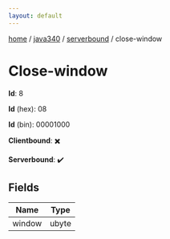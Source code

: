 ```yaml
---
layout: default
---
```


[home](/)  /  [java340](/protocol/java340)  /  [serverbound](/protocol/java340/serverbound)  /  close-window

# Close-window

**Id**: 8

**Id** (hex): 08

**Id** (bin): 00001000

**Clientbound**: ✖️

**Serverbound**: ✔️

## Fields

Name | Type
---|---
window | ubyte

